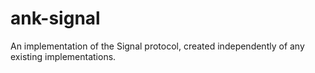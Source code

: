 # ank-signal

An implementation of the Signal protocol, created independently of any existing implementations.

